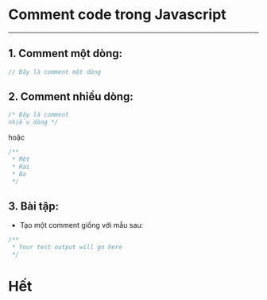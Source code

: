 # Comment code trong Javascript

---

## 1. Comment một dòng:

```js
// Đây là comment một dòng
```

## 2. Comment nhiều dòng:

```js
/* Đây là comment
nhiều dòng */
```

hoặc

```js
/**
 * Một
 * Hai
 * Ba
 */
```

## 3. Bài tập:

- Tạo một comment giống với mẫu sau:

```js
/**
 * Your test output will go here
 */
```

# Hết
